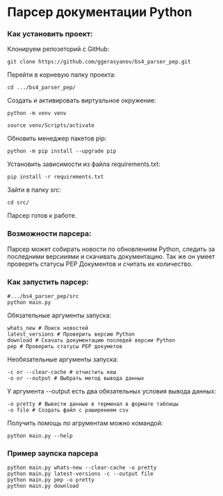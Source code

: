 # Парсер документации Python
### Как установить проект:
Клонируем репозеторий с GitHub:
```
git clone https://github.com/ggerasyanov/bs4_parser_pep.git
```
Перейти в корневую папку проекта:
```
cd .../bs4_parser_pep/
```
Создать и активировать виртуальное окружение:
```
python -m venv venv
```
```
source venv/Scripts/activate
```
Обновить менеджер пакетов pip:
```
python -m pip install --upgrade pip
```
Установить зависимости из файла requirements.txt:
```
pip install -r requirements.txt
```
Зайти в папку src:
```
cd src/
```
Парсер готов к работе.

### Возможности парсера:
Парсер может собирать новости по обновлениям Python, следить за последними версииями и скачивать документацию. Так же он умеет проверять статусы PEP Документов и считать их количество.

### Как запустить парсер:
```
#.../bs4_parser_pep/src
python main.py
```
Обязательные аргументы запуска:
```
whats_new # Поиск новостей
latest_versions # Проверить версию Python
download # Скачать документацию последей версии Python
pep # Проверить статусы PEP докуметов
```
Необязательные аргументы запуска: 
```
-c or --clear-cache # отчистить кеш
-o or --output # Выбрать метод вывода данных
```
У аргумента --output есть два обязательных условия вывода данных:
```
-o pretty # Вывести данные в терминал в формате таблицы
-o file # Создать файл с раширением csv
```
Получить помощь по агрументам можно командой:
```
python main.py --help
```

### Пример заупска парсера
```
python main.py whats-new --clear-cache -o pretty
python main.py latest-versions -c --output file
python main.py pep -o pretty
python main.py download
```
